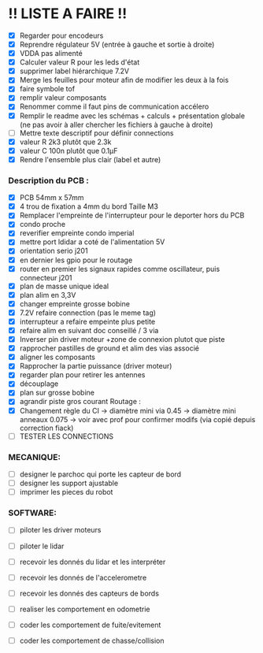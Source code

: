 # !! LISTE A FAIRE !!

- [x] Regarder pour encodeurs 
- [x] Reprendre régulateur 5V (entrée à gauche et sortie à droite) 
- [x] VDDA pas alimenté 
- [x] Calculer valeur R pour les leds d'état 
- [x] supprimer label hiérarchique 7.2V 
- [x] Merge les feuilles pour moteur afin de modifier les deux à la fois 
- [x] faire symbole tof 
- [x] remplir valeur composants 
- [x] Renommer comme il faut pins de communication accélero 
- [x] Remplir le readme avec les schémas + calculs + présentation globale (ne pas avoir à aller chercher les fichiers à gauche à droite)
- [ ] Mettre texte descriptif pour définir connections
- [x] valeur R 2k3 plutôt que 2.3k  
- [x] valeur C 100n plutôt que 0.1µF  
- [x] Rendre l'ensemble plus clair (label et autre) 

### Description du PCB :

- [x] PCB 54mm x 57mm
- [x] 4 trou de fixation a 4mm du bord Taille M3 
- [x] Remplacer l'empreinte de l'interrupteur pour le deporter hors du PCB 
- [x] condo proche 
- [x] reverifier empreinte condo imperial 
- [x] mettre port ldidar a coté de l'alimentation 5V
- [x] orientation serio j201 
- [x] en dernier les gpio pour le routage
- [x] router en premier les signaux rapides comme oscillateur, puis connecteur j201
- [x] plan de masse unique ideal
- [x] plan alim en 3,3V
- [x] changer empreinte grosse bobine 
- [x] 7.2V refaire connection (pas le meme tag) 
- [x] interrupteur a refaire empeinte plus petite 
- [x] refaire alim en suivant doc conseillé / 3 via 
- [x] Inverser pin driver moteur +zone de connexion plutot que piste 
- [x] rapprocher pastilles de ground et alim des vias associé 
- [x] aligner les composants 
- [x] Rapprocher la partie puissance (driver moteur) 
- [x] regarder plan pour retirer les antennes 
- [x] découplage 
- [x] plan sur grosse bobine 
- [x] agrandir piste gros courant 
  Routage :
- [x] Changement règle du CI -> diamètre mini via 0.45
		       -> diamètre mini anneaux 0.075
		       -> voir avec prof pour confirmer modifs (via copié depuis   correction fiack)
- [ ] TESTER LES CONNECTIONS

### MECANIQUE:

- [ ] designer le parchoc qui porte les capteur de bord 
- [ ] designer les support ajustable
- [ ] imprimer les pieces du robot

### SOFTWARE:

- [ ] piloter les driver moteurs
- [ ] piloter le lidar
- [ ] recevoir les donnés du lidar et les interpréter
- [ ] recevoir les donnés de l'accelerometre
- [ ] recevoir les donnés des capteurs de bords
- [ ] realiser les comportement en odometrie
- [ ] coder les comportement de fuite/evitement
- [ ] coder les comportement de chasse/collision

